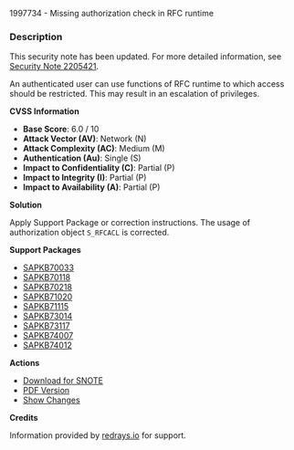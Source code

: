 1997734 - Missing authorization check in RFC runtime

### Description

This security note has been updated. For more detailed information, see [Security Note 2205421](https://me.sap.com/notes/0002205421).

An authenticated user can use functions of RFC runtime to which access should be restricted. This may result in an escalation of privileges.

**CVSS Information**

- **Base Score**: 6.0 / 10
- **Attack Vector (AV)**: Network (N)
- **Attack Complexity (AC)**: Medium (M)
- **Authentication (Au)**: Single (S)
- **Impact to Confidentiality (C)**: Partial (P)
- **Impact to Integrity (I)**: Partial (P)
- **Impact to Availability (A)**: Partial (P)

**Solution**

Apply Support Package or correction instructions. The usage of authorization object `S_RFCACL` is corrected.

**Support Packages**

- [SAPKB70033](https://me.sap.com/supportpackage/SAPKB70033)
- [SAPKB70118](https://me.sap.com/supportpackage/SAPKB70118)
- [SAPKB70218](https://me.sap.com/supportpackage/SAPKB70218)
- [SAPKB71020](https://me.sap.com/supportpackage/SAPKB71020)
- [SAPKB71115](https://me.sap.com/supportpackage/SAPKB71115)
- [SAPKB73014](https://me.sap.com/supportpackage/SAPKB73014)
- [SAPKB73117](https://me.sap.com/supportpackage/SAPKB73117)
- [SAPKB74007](https://me.sap.com/supportpackage/SAPKB74007)
- [SAPKB74012](https://me.sap.com/supportpackage/SAPKB74012)

**Actions**

- [Download for SNOTE](https://notesdownloads.sap.com/note/0040000011792492017)
- [PDF Version](https://userapps.support.sap.com/sap/support/sfm/notes/print/0001997734?language=en-US&token=163F31CC238D8702F7E6AC1744A6F851)
- [Show Changes](https://me.sap.com/notesLatestChanges/0001997734/E/diff)

**Credits**

Information provided by [redrays.io](https://redrays.io) for support.